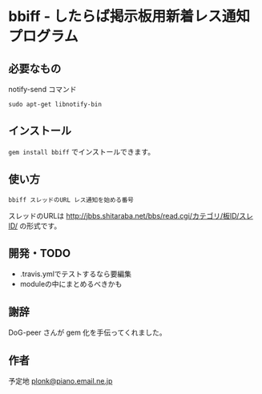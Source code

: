 # bbiff - したらば掲示板用新着レス通知プログラム

## 必要なもの

notify-send コマンド

    sudo apt-get libnotify-bin

## インストール

`gem install bbiff` でインストールできます。

## 使い方

	bbiff スレッドのURL レス通知を始める番号

スレッドのURLは http://jbbs.shitaraba.net/bbs/read.cgi/カテゴリ/板ID/スレID/
の形式です。

## 開発・TODO

- .travis.ymlでテストするなら要編集
- moduleの中にまとめるべきかも

## 謝辞

DoG-peer さんが gem 化を手伝ってくれました。

## 作者

予定地 <plonk@piano.email.ne.jp>
